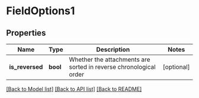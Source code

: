 # FieldOptions1

## Properties
Name | Type | Description | Notes
------------ | ------------- | ------------- | -------------
**is_reversed** | **bool** | Whether the attachments are sorted in reverse chronological order | [optional] 

[[Back to Model list]](../README.md#documentation-for-models) [[Back to API list]](../README.md#documentation-for-api-endpoints) [[Back to README]](../README.md)

